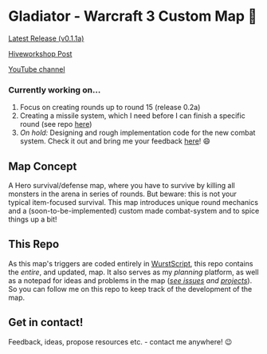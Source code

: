 # Gladiator - Warcraft 3 Custom Map :dragon:

[Latest Release (v0.1.1a)](https://github.com/maltebp/WC3Gladiator/releases/download/v0.1.1a/Gladiator-v0.1.1a.w3x)

[Hiveworkshop Post](https://www.hiveworkshop.com/threads/gladiator-alpha.310920/)

[YouTube channel](https://www.youtube.com/channel/UCxzPK-ahezzxveKnPm0hcNw?view_as=subscriber)


### Currently working on...
1. Focus on creating rounds up to round 15 (release 0.2a)
2. Creating a missile system, which I need before I can finish a specific round (see repo [here](https://github.com/maltebp/MissileSystem))
3. _On hold:_ Designing and rough implementation code for the new combat system. Check it out and bring me your feedback [here](https://www.hiveworkshop.com/threads/ideas-feedback-for-combat-system.312212/)! :smile:



## Map Concept
A Hero survival/defense map, where you have to survive by killing all monsters in the arena in series of rounds. But beware: this is not your typical item-focused survival. This map introduces unique round mechanics and a (soon-to-be-implemented) custom made combat-system and to spice things up a bit!


## This Repo
As this map's triggers are coded entirely in [WurstScript](https://wurstlang.org), this repo contains the *entire*, and updated, map. It also serves as my *planning* platform, as well as a notepad for ideas and problems in the map (*[see issues](https://github.com/maltebp/WC3Gladiator/issues) and [projects](https://github.com/maltebp/WC3Gladiator/projects)*).
So you can follow me on this repo to keep track of the development of the map.

## Get in contact!
Feedback, ideas, propose resources etc. - contact me anywhere! :wink:
